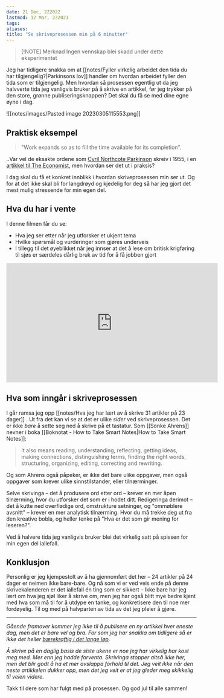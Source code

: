 ```yaml
---
date: 21 Dec, 222022
lastmod: 12 Mar, 232023
tags: 
aliases: 
title: "Se skriveprosessen min på 6 minutter"
---
```

> [!NOTE] Merknad
> Ingen vennskap blei skadd under dette eksperimentet
 
Jeg har tidligere snakka om at [[notes/Fyller virkelig arbeidet den tida du har tilgjengelig?|Parkinsons lov]] handler om hvordan arbeidet fyller den tida som er tilgjengelig. Men hvordan så prosessen egentlig ut da jeg halvverte tida jeg vanligvis bruker på å skrive en artikkel, før jeg trykker på den store, grønne publiseringsknappen? Det skal du få se med dine egne øyne i dag.

![[notes/images/Pasted image 20230305115553.png]]

## Praktisk eksempel

> "Work expands so as to fill the time available for its completion".

..Var vel de eksakte ordene som [Cyril Northcote Parkinson](https://en.wikipedia.org/wiki/C._Northcote_Parkinson) skreiv i 1955, i en [artikkel til The Economist](https://www.economist.com/news/1955/11/19/parkinsons-law), men hvordan ser det ut i praksis?

I dag skal du få et konkret innblikk i hvordan skriveprosessen min ser ut. Og for at det ikke skal bli for langdrøyd og kjedelig for deg så har jeg gjort det mest mulig stressende for min egen del.

## Hva du har i vente

I denne filmen får du se:
- Hva jeg ser etter når jeg utforsker et ukjent tema
- Hvilke spørsmål og vurderinger som gjøres underveis
- I tillegg til det øyeblikket når jeg innser at det å lese om britisk krigføring til sjøs er særdeles dårlig bruk av tid for å få jobben gjort

<iframe width="560" height="315" src="https://www.youtube.com/embed/uiLXSqB-P3s" title="YouTube video player" frameborder="0" allow="accelerometer; autoplay; clipboard-write; encrypted-media; gyroscope; picture-in-picture; web-share" allowfullscreen></iframe>

## Hva som inngår i skriveprosessen

I går ramsa jeg opp [[notes/Hva jeg har lært av å skrive 31 artikler på 23 dager]] . Ut fra det kan vi se at det er ulike *sider* ved skriveprosessen. Det er ikke *bare* å sette seg ned å skrive på et tastatur. Som [[Sönke Ahrens]] nevner i boka [[Boknotat - How to Take Smart Notes|How to Take Smart Notes]]:

>  It also means reading, understanding, reflecting, getting ideas, making connections, distinguishing terms, finding the right words, structuring, organizing, editing, correcting and rewriting.

Og som Ahrens også påpeker, er ikke det bare ulike oppgaver, men også oppgaver som krever ulike sinnstilstander, eller tilnærminger. 

Selve skrivinga – det å produsere ord etter ord – krever en mer åpen tilnærming, hvor du utforsker det som er i hodet ditt. Redigeringa derimot – det å kutte ned overflødige ord, omstrukture setninger, og "ommøblere avsnitt" – krever en mer analytisk tilnærming. Hvor du må trekke deg ut fra den kreative bobla, og heller tenke på "Hva er det som gir mening for leseren?".

Ved å halvere tida jeg vanligvis bruker blei det virkelig satt på spissen for min egen del iallefall.

## Konklusjon

Personlig er jeg kjempestolt av å ha gjennomført det her – 24 artikler på 24 dager er neimen ikke bare-bare. Og nå som vi er ved veis ende på denne skrivekalenderen er det iallefall én ting som er sikkert – Ikke bare har jeg lært om hva jeg sjøl liker å skrive om, men jeg har også blitt mye bedre kjent med hva som må til for å utdype en tanke, og konkretisere den til noe mer fordøyelig. Til og med på halvparten av tida av det jeg pleier å gjøre.

---
*Gående framover kommer jeg ikke til å publisere en ny artikkel hver eneste dag, men det er bare vel og bra. For som jeg har snakka om tidligere så er ikke det heller [bærekraftig i det lange løp](https://www.simenskriver.no/eksperimenter-i-livet/).* 

*Å skrive på en daglig basis de siste ukene er noe jeg har virkelig har kost meg med. Mer enn jeg hadde forventa. Skrivinga stopper altså ikke her, men det blir godt å ha et mer avslappa forhold til det. Jeg veit ikke når den neste artikkelen dukker opp, men det jeg veit er at jeg gleder meg skikkelig til veien videre.*

Takk til dere som har fulgt med på prosessen. Og god jul til alle sammen!